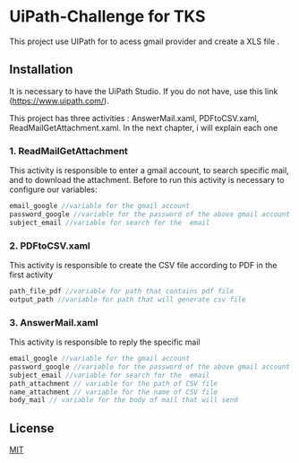 # UiPath-Challenge for TKS

This project use UIPath for to acess gmail provider and create a XLS file .

## Installation

It is necessary to have the UiPath Studio. If you do not have, use this link (https://www.uipath.com/).

This project has three activities : AnswerMail.xaml, PDFtoCSV.xaml, ReadMailGetAttachment.xaml. In the next chapter, i will explain each one

### 1. ReadMailGetAttachment

This activity is responsible to enter a gmail account, to search specific mail, and to download the attachment.
Before to run this activity is necessary to configure our variables:

```javascript 
email_google //variable for the gmail account 
password_google //variable for the password of the above gmail account
subject_email //variable for search for the  email
```

### 2. PDFtoCSV.xaml

This activity is responsible to create the CSV file according to PDF in the first activity

```javascript 
path_file_pdf //variable for path that contains pdf file 
output_path //variable for path that will generate csv file
```

### 3. AnswerMail.xaml

This activity is responsible to reply the specific mail

```javascript 
email_google //variable for the gmail account 
password_google //variable for the password of the above gmail account
subject_email //variable for search for the  email
path_attachment // variable for the path of CSV file
name_attachment // variable for the name of CSV file
body_mail // variable for the body of mail that will send
```

## License
[MIT](https://choosealicense.com/licenses/mit/)
